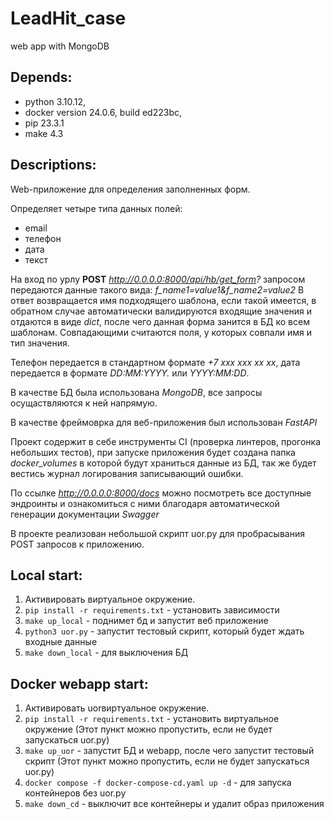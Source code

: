# LeadHit_case
web app with MongoDB

## Depends:
- python 3.10.12,
- docker version 24.0.6, build ed223bc,
- pip 23.3.1
- make 4.3 

## Descriptions:
Web-приложение для определения заполненных форм.

Определяет четыре типа данных полей: 
- email
- телефон
- дата
- текст

На вход по урлу **POST** _http://0.0.0.0:8000/api/hb/get_form?_ запросом передаются данные такого вида:
_f_name1=value1&f_name2=value2_ 
В ответ возвращается имя подходящего шаблона, если такой имеется,
в обратном случае автоматически валидируются входящие значения и отдаются в виде _dict_,
после чего данная форма занится в БД ко всем шаблонам. Совпадающими считаются поля,
у которых совпали имя и тип значения.

Телефон передается в стандартном формате _+7 xxx xxx xx xx_,
дата передается в формате _DD:MM:YYYY._ или _YYYY:MM:DD_.

В качестве БД была использована _MongoDB_, все запросы осущаствляются к ней напрямую.

В качестве фреймоврка для веб-приложения был использован _FastAPI_

Проект содержит в себе инструменты CI (проверка линтеров, прогонка небольших тестов),
при запуске приложения будет создана папка _docker_volumes_ в которой будут храниться данные из БД,
так же будет вестись журнал логирования записывающий ошибки. 

По ссылке _http://0.0.0.0:8000/docs_ можно посмотреть все доступные эндроинты и ознакомиться с ними
благодаря автоматической генерации документации _Swagger_

В проекте реализован небольшой скрипт uor.py для пробрасывания POST запросов к приложению.

## Local start:
1. Активировать виртуальное окружение.
2. `pip install -r requirements.txt` - установить зависимости
3. `make up_local` - поднимет бд и запустит веб приложение
4. `python3 uor.py` - запустит тестовый скрипт, который будет ждать входные данные
5. `make down_local` - для выключения БД

## Docker webapp start:
1. Активировать uorвиртуальное окружение.
2. `pip install -r requirements.txt` - установить виртуальное окружение (Этот пункт можно пропустить, если не будет запускаться uor.py)
3. `make up_uor` - запустит БД и webapp, после чего запустит тестовый скрипт (Этот пункт можно пропустить, если не будет запускаться uor.py)
4. `docker compose -f docker-compose-cd.yaml up -d` - для запуска контейнеров без uor.py
5. `make down_cd` - выключит все контейнеры и удалит образ приложения






